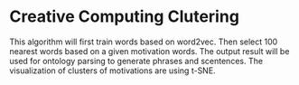 Creative Computing Clutering
=================================

This algorithm will first train words based on word2vec.
Then select 100 nearest words based on a given motivation words.
The output result will be used for ontology parsing to generate phrases and scentences.
The visualization of clusters of motivations are using t-SNE.